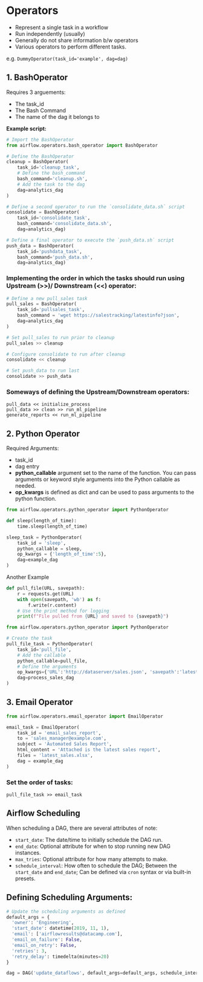 # Operators
- Represent a single task in a workflow
- Run independently (usually)
- Generally do not share information b/w operators
- Various operators to perform different tasks.

e.g. `DummyOperator(task_id='example', dag=dag)`

## 1. BashOperator
Requires 3 arguements:
- The task_id
- The Bash Command
- The name of the dag it belongs to

**Example script:**
```py
# Import the BashOperator
from airflow.operators.bash_operator import BashOperator

# Define the BashOperator 
cleanup = BashOperator(
    task_id='cleanup_task',
    # Define the bash_command
    bash_command='cleanup.sh',
    # Add the task to the dag
    dag=analytics_dag
)

# Define a second operator to run the `consolidate_data.sh` script
consolidate = BashOperator(
    task_id='consolidate_task',
    bash_command='consolidate_data.sh',
    dag=analytics_dag)

# Define a final operator to execute the `push_data.sh` script
push_data = BashOperator(
    task_id='pushdata_task',
    bash_command='push_data.sh',
    dag=analytics_dag)
```
### Implementing the order in which the tasks should run using **Upstream (>>)/ Downstream (<<)** operator: 
```py
# Define a new pull_sales task
pull_sales = BashOperator(
    task_id='pullsales_task',
    bash_command = 'wget https://salestracking/latestinfo?json',
    dag=analytics_dag
)

# Set pull_sales to run prior to cleanup
pull_sales >> cleanup

# Configure consolidate to run after cleanup
consolidate << cleanup

# Set push_data to run last
consolidate >> push_data
```

### Someways of defining the Upstream/Downstream operators:
```
pull_data << initialize_process
pull_data >> clean >> run_ml_pipeline
generate_reports << run_ml_pipeline
```

## 2. Python Operator
Required Arguments:
- task_id
- dag entry
- **python_callable** argument set to the name of the function. You can pass arguments or keyword style arguments into the Python callable as needed.
- **op_kwargs** is defined as dict and can be used to pass arguments to the python function.

```py
from airflow.operators.python_operator import PythonOperator

def sleep(length_of_time):
    time.sleep(length_of_time)

sleep_task = PythonOperator(
    task_id = 'sleep',
    python_callable = sleep,
    op_kwargs = {'length_of_time':5},
    dag=example_dag
)
```

Another Example
```py
def pull_file(URL, savepath):
    r = requests.get(URL)
    with open(savepath, 'wb') as f:
        f.write(r.content)   
    # Use the print method for logging
    print(f"File pulled from {URL} and saved to {savepath}")

from airflow.operators.python_operator import PythonOperator

# Create the task
pull_file_task = PythonOperator(
    task_id='pull_file',
    # Add the callable
    python_callable=pull_file,
    # Define the arguments
    op_kwargs={'URL':'http://dataserver/sales.json', 'savepath':'latestsales.json'},
    dag=process_sales_dag
)
```

## 3. Email Operator
```py
from airflow.operators.email_operator import EmailOperator

email_task = EmailOperator(
    task_id = 'email_sales_report',
    to = 'sales_manager@example.com',
    subject = 'Automated Sales Report',
    html_content = 'Attached is the latest sales report',
    files = 'latest_sales.xlsx',
    dag = example_dag
)
```

### Set the order of tasks:
`pull_file_task >> email_task`

## Airflow Scheduling
When scheduling a DAG, there are several attributes of note:
- `start_date`: The date/time to initially schedule the DAG run.
- `end_date`: Optional attribute for when to stop running new DAG instances.
- `max_tries`: Optional attribute for how many attempts to make.
- `schedule_interval`: How often to schedule the DAG; Between the `start_date` and `end_date`; Can be defined via `cron` syntax or via built-in presets.

## Defining Scheduling Arguments:
```py
# Update the scheduling arguments as defined
default_args = {
  'owner': 'Engineering',
  'start_date': datetime(2019, 11, 1),
  'email': ['airflowresults@datacamp.com'],
  'email_on_failure': False,
  'email_on_retry': False,
  'retries': 3,
  'retry_delay': timedelta(minutes=20)
}

dag = DAG('update_dataflows', default_args=default_args, schedule_interval='30 12 * * 3') # 12:30 pm on wednesday
```


